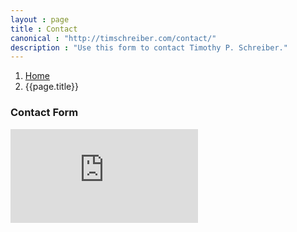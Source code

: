 ```yaml
---
layout : page
title : Contact
canonical : "http://timschreiber.com/contact/"
description : "Use this form to contact Timothy P. Schreiber."
---
```


<ol class="breadcrumb">
	<li><a href="/">Home</a></li>
	<li>{{page.title}}</li>
</ol>

<div class="col-xs-12 col-sm-10 col-sm-offset-1 col-md-8 col-md-offset-2 col-lg-6 col-lg-offset-3">
	<div class="panel panel-default">
		<div class="panel-heading">
			<h3 class="panel-title">Contact Form</h3>
		</div>
		<div class="panel-body">
			<iframe name="contactFrame" src="http://timschreiber.azurewebsites.net/Contact" frameborder="0" scrolling="no" id="contactFrame" onload="resizeIFrame(this)"></iframe>
		</div>
	</div>
</div>
